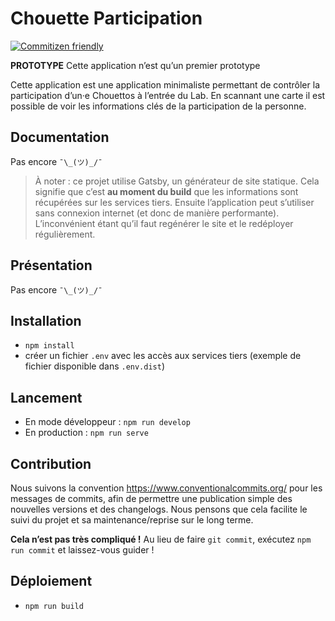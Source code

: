 # Chouette Participation

[![Commitizen friendly](https://img.shields.io/badge/commitizen-friendly-brightgreen.svg)](http://commitizen.github.io/cz-cli/)

**PROTOTYPE** Cette application n’est qu’un premier prototype

Cette application est une application minimaliste permettant de contrôler la
participation d’un·e Chouettos à l’entrée du Lab. En scannant une carte il est
possible de voir les informations clés de la participation de la personne.

## Documentation

Pas encore `¯\_(ツ)_/¯`

> À noter : ce projet utilise Gatsby, un générateur de site statique. Cela
> signifie que c’est **au moment du build** que les informations sont récupérées
> sur les services tiers. Ensuite l’application peut s’utiliser sans connexion
> internet (et donc de manière performante). L’inconvénient étant qu’il faut
> regénérer le site et le redéployer régulièrement.

## Présentation

Pas encore `¯\_(ツ)_/¯`

## Installation

- `npm install`
- créer un fichier `.env` avec les accès aux services tiers (exemple de fichier
  disponible dans `.env.dist`)

## Lancement

- En mode développeur : `npm run develop`
- En production : `npm run serve`

## Contribution

Nous suivons la convention https://www.conventionalcommits.org/ pour les
messages de commits, afin de permettre une publication simple des nouvelles
versions et des changelogs. Nous pensons que cela facilite le suivi du projet et
sa maintenance/reprise sur le long terme.

**Cela n’est pas très compliqué !** Au lieu de faire `git commit`, exécutez
`npm run commit` et laissez-vous guider !

## Déploiement

- `npm run build`
